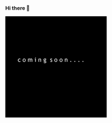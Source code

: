 ### Hi there 👋
![815c621a72a32738c7846ea45546dd07](https://github.com/KononovichAI/KononovichAI/blob/main/cs.gif)

<!--
**KononovichAI/KononovichAI** is a ✨ _special_ ✨ repository because its `README.md` (this file) appears on your GitHub profile.

Here are some ideas to get you started:

- 🔭 I’m currently working on ...
- 🌱 I’m currently learning ...
- 👯 I’m looking to collaborate on ...
- 🤔 I’m looking for help with ...
- 💬 Ask me about ...
- 📫 How to reach me: ...
- 😄 Pronouns: ...
- ⚡ Fun fact: ...
-->
